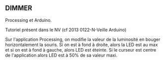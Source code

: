 ## DIMMER ##

Processing et Arduino.

Tutoriel présent dans le NV (cf 2013 0122-N-Veille Arduino)

Sur l'application Processing, on modifie la valeur de la luminosité en bouger horizontalement la souris.
Si on est à fond à droite, alors la LED est au max et si on est à fond à gauche, alors LED est éteinte.
Si le curseur est centre de l'application alors LED est à 50% de sa valeur maxi. 


